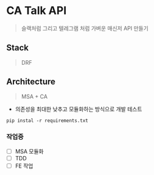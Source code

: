 # CA Talk API

> 슬랙처럼 그리고 텔레그램 처럼 가벼운 매신저 API 만들기

## Stack
> DRF

## Architecture
> MSA + CA

* 의존성을 최대한 낮추고 모듈화하는 방식으로 개발 테스트


```shell
pip instal -r requirements.txt
```

### 작업중

- [ ] MSA 모듈화
- [ ] TDD
- [ ] FE 작업